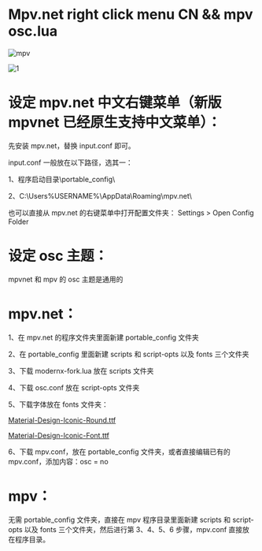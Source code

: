 # Mpv.net right click menu CN  && mpv osc.lua


![mpv](https://github.com/chwt163/Mpv.netRrightClickMenuCN/assets/70951194/e752e6a3-d2ea-43b7-8dac-ea6d477e5b00)


![1](https://github.com/chwt163/Mpv.netRrightClickMenuCN/assets/70951194/26be7888-003a-4222-ad11-85594cef6b41)



# 设定 mpv.net 中文右键菜单（新版 mpvnet 已经原生支持中文菜单）：

先安装 mpv.net，替换 input.conf 即可。

input.conf 一般放在以下路径，选其一：

1、程序启动目录\portable_config\ 

2、C:\Users\%USERNAME%\AppData\Roaming\mpv.net\

也可以直接从 mpv.net 的右键菜单中打开配置文件夹： Settings > Open Config Folder





# 设定 osc 主题：

mpvnet 和 mpv 的 osc 主题是通用的

# mpv.net：

1、在 mpv.net 的程序文件夹里面新建 portable_config 文件夹

2、在 portable_config 里面新建 scripts 和 script-opts 以及 fonts 三个文件夹

3、下载 modernx-fork.lua 放在 scripts 文件夹

4、下载 osc.conf 放在  script-opts 文件夹

5、下载字体放在 fonts 文件夹：

[Material-Design-Iconic-Round.ttf](https://github.com/chwt163/Mpv.netRrightClickMenuCN/raw/main/fonts/Material-Design-Iconic-Round.ttf)

[Material-Design-Iconic-Font.ttf](https://github.com/chwt163/Mpv.netRrightClickMenuCN/raw/main/fonts/Material-Design-Iconic-Font.ttf)

6、下载 mpv.conf，放在 portable_config 文件夹，或者直接编辑已有的 mpv.conf，添加内容：osc = no



# mpv：

无需 portable_config 文件夹，直接在 mpv 程序目录里面新建 scripts 和 script-opts 以及 fonts 三个文件夹，然后进行第 3、4、5、6 步骤，mpv.conf 直接放在程序目录。





